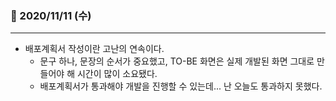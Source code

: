 ### 📖 2020/11/11 (수)

---

* 배포계획서 작성이란 고난의 연속이다.
  * 문구 하나, 문장의 순서가 중요했고, TO-BE 화면은 실제 개발된 화면 그대로 만들어야 해 시간이 많이 소요됐다.
  * 배포계획서가 통과해야 개발을 진행할 수 있는데... 난 오늘도 통과하지 못했다.
